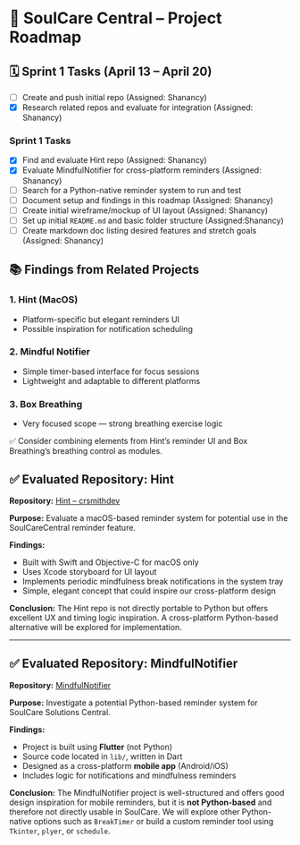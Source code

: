 # 📍 SoulCare Central – Project Roadmap

## 🗓️ Sprint 1 Tasks (April 13 – April 20)

- [ ] Create and push initial repo (Assigned: Shanancy)
- [x] Research related repos and evaluate for integration (Assigned: Shanancy)
### Sprint 1 Tasks

- [x] Find and evaluate Hint repo (Assigned: Shanancy)
- [x] Evaluate MindfulNotifier for cross-platform reminders (Assigned: Shanancy)
- [ ] Search for a Python-native reminder system to run and test
- [ ] Document setup and findings in this roadmap (Assigned: Shanancy)
- [ ] Create initial wireframe/mockup of UI layout (Assigned: Shanancy)
- [ ] Set up initial `README.md` and basic folder structure (Assigned:Shanancy)
- [ ] Create markdown doc listing desired features and stretch goals (Assigned: Shanancy)

## 📚 Findings from Related Projects
### 1. Hint (MacOS)
- Platform-specific but elegant reminders UI
- Possible inspiration for notification scheduling

### 2. Mindful Notifier
- Simple timer-based interface for focus sessions
- Lightweight and adaptable to different platforms

### 3. Box Breathing
- Very focused scope — strong breathing exercise logic

✅ Consider combining elements from Hint’s reminder UI and Box Breathing’s breathing control as modules.


## ✅ Evaluated Repository: Hint

**Repository:** [Hint – crsmithdev](https://github.com/crsmithdev/hint)

**Purpose:** Evaluate a macOS-based reminder system for potential use in the SoulCareCentral reminder feature.

**Findings:**
- Built with Swift and Objective-C for macOS only
- Uses Xcode storyboard for UI layout
- Implements periodic mindfulness break notifications in the system tray
- Simple, elegant concept that could inspire our cross-platform design

**Conclusion:**
The Hint repo is not directly portable to Python but offers excellent UX and timing logic inspiration. A cross-platform Python-based alternative will be explored for implementation.


---

## ✅ Evaluated Repository: MindfulNotifier

**Repository:** [MindfulNotifier](https://github.com/kmac/mindfulnotifier)

**Purpose:** Investigate a potential Python-based reminder system for SoulCare Solutions Central.

**Findings:**
- Project is built using **Flutter** (not Python)
- Source code located in `lib/`, written in Dart
- Designed as a cross-platform **mobile app** (Android/iOS)
- Includes logic for notifications and mindfulness reminders

**Conclusion:**
The MindfulNotifier project is well-structured and offers good design inspiration for mobile reminders, but it is **not Python-based** and therefore not directly usable in SoulCare. We will explore other Python-native options such as `BreakTimer` or build a custom reminder tool using `Tkinter`, `plyer`, or `schedule`.


